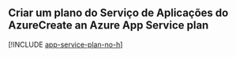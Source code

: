 ## <a name="create-an-azure-app-service-plan"></a><span data-ttu-id="02b61-101">Criar um plano do Serviço de Aplicações do Azure</span><span class="sxs-lookup"><span data-stu-id="02b61-101">Create an Azure App Service plan</span></span>

[!INCLUDE [app-service-plan-no-h](app-service-web-create-app-service-plan-no-h.md)]